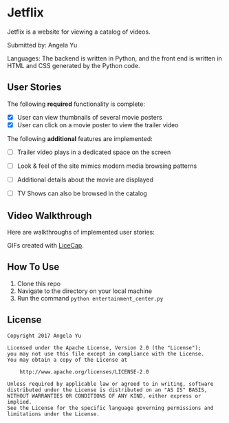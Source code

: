 # Jetflix

Jetflix is a website for viewing a catalog of videos.

Submitted by: Angela Yu

Languages: The backend is written in Python, and the front end is written in HTML and CSS generated by the Python code.

## User Stories

The following **required** functionality is complete:

* [x] User can view thumbnails of several movie posters
* [x] User can click on a movie poster to view the trailer video

The following **additional** features are implemented:
* [ ] Trailer video plays in a dedicated space on the screen
* [ ] Look & feel of the site mimics modern media browsing patterns
* [ ] Additional details about the movie are displayed
* [ ] TV Shows can also be browsed in the catalog


## Video Walkthrough 

Here are walkthroughs of implemented user stories:



GIFs created with [LiceCap](http://www.cockos.com/licecap/).

## How To Use

1. Clone this repo
2. Navigate to the directory on your local machine
3. Run the command `python entertainment_center.py`


## License

    Copyright 2017 Angela Yu

    Licensed under the Apache License, Version 2.0 (the "License");
    you may not use this file except in compliance with the License.
    You may obtain a copy of the License at

        http://www.apache.org/licenses/LICENSE-2.0

    Unless required by applicable law or agreed to in writing, software
    distributed under the License is distributed on an "AS IS" BASIS,
    WITHOUT WARRANTIES OR CONDITIONS OF ANY KIND, either express or implied.
    See the License for the specific language governing permissions and
    limitations under the License.